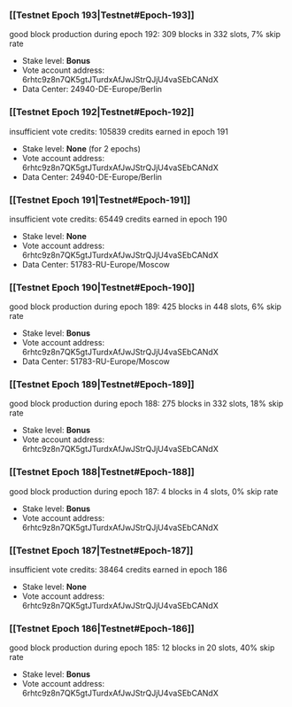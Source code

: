 ### [[Testnet Epoch 193|Testnet#Epoch-193]]
good block production during epoch 192: 309 blocks in 332 slots, 7% skip rate
* Stake level: **Bonus**
* Vote account address: 6rhtc9z8n7QK5gtJTurdxAfJwJStrQJjU4vaSEbCANdX
* Data Center: 24940-DE-Europe/Berlin
### [[Testnet Epoch 192|Testnet#Epoch-192]]
insufficient vote credits: 105839 credits earned in epoch 191
* Stake level: **None** (for 2 epochs)
* Vote account address: 6rhtc9z8n7QK5gtJTurdxAfJwJStrQJjU4vaSEbCANdX
* Data Center: 24940-DE-Europe/Berlin
### [[Testnet Epoch 191|Testnet#Epoch-191]]
insufficient vote credits: 65449 credits earned in epoch 190
* Stake level: **None**
* Vote account address: 6rhtc9z8n7QK5gtJTurdxAfJwJStrQJjU4vaSEbCANdX
* Data Center: 51783-RU-Europe/Moscow
### [[Testnet Epoch 190|Testnet#Epoch-190]]
good block production during epoch 189: 425 blocks in 448 slots, 6% skip rate
* Stake level: **Bonus**
* Vote account address: 6rhtc9z8n7QK5gtJTurdxAfJwJStrQJjU4vaSEbCANdX
* Data Center: 51783-RU-Europe/Moscow
### [[Testnet Epoch 189|Testnet#Epoch-189]]
good block production during epoch 188: 275 blocks in 332 slots, 18% skip rate
* Stake level: **Bonus**
* Vote account address: 6rhtc9z8n7QK5gtJTurdxAfJwJStrQJjU4vaSEbCANdX
### [[Testnet Epoch 188|Testnet#Epoch-188]]
good block production during epoch 187: 4 blocks in 4 slots, 0% skip rate
* Stake level: **Bonus**
* Vote account address: 6rhtc9z8n7QK5gtJTurdxAfJwJStrQJjU4vaSEbCANdX
### [[Testnet Epoch 187|Testnet#Epoch-187]]
insufficient vote credits: 38464 credits earned in epoch 186
* Stake level: **None**
* Vote account address: 6rhtc9z8n7QK5gtJTurdxAfJwJStrQJjU4vaSEbCANdX
### [[Testnet Epoch 186|Testnet#Epoch-186]]
good block production during epoch 185: 12 blocks in 20 slots, 40% skip rate
* Stake level: **Bonus**
* Vote account address: 6rhtc9z8n7QK5gtJTurdxAfJwJStrQJjU4vaSEbCANdX